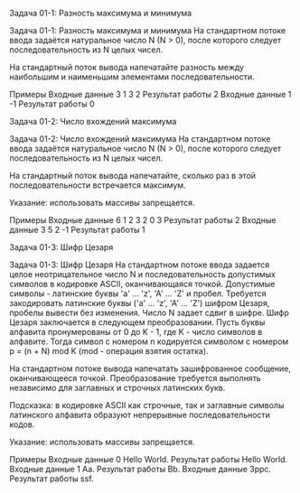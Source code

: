 Задача 01-1: Разность максимума и минимума

Задача 01-1: Разность максимума и минимума
На стандартном потоке ввода задаётся натуральное число N (N > 0), после которого следует последовательность из N целых чисел.

На стандартный поток вывода напечатайте разность между наибольшим и наименьшим элементами последовательности.

Примеры
Входные данные
3 1 3 2
Результат работы
2
Входные данные
1 -1
Результат работы
0

Задача 01-2: Число вхождений максимума

Задача 01-2: Число вхождений максимума
На стандартном потоке ввода задаётся натуральное число N (N > 0), после которого следует последовательность из N целых чисел.

На стандартный поток вывода напечатайте, сколько раз в этой последовательности встречается максимум.

Указание: использовать массивы запрещается.

Примеры
Входные данные
6 1 2 3 2 0 3
Результат работы
2
Входные данные
3 5 2 -1
Результат работы
1

Задача 01-3: Шифр Цезаря

Задача 01-3: Шифр Цезаря
На стандартном потоке ввода задается целое неотрицательное число N и последовательность допустимых символов в кодировке ASCII, оканчивающаяся точкой. Допустимые символы - латинские буквы 'a' ... 'z', 'A' ... 'Z' и пробел. Требуется закодировать латинские буквы ('a' ... 'z', 'A' ... 'Z') шифром Цезаря, пробелы вывести без изменения. Число N задает сдвиг в шифре. Шифр Цезаря заключается в следующем преобразовании. Пусть буквы алфавита пронумерованы от 0 до K - 1, где K - число символов в алфавите. Тогда символ с номером n кодируется символом с номером p = (n + N) mod K (mod - операция взятия остатка).

На стандартном потоке вывода напечатать зашифрованное сообщение, оканчивающееся точкой. Преобразование требуется выполнять независимо для заглавных и строчных латинских букв.

Подсказка: в кодировке ASCII как строчные, так и заглавные символы латинского алфавита образуют непрерывные последовательности кодов.

Указание: использовать массивы запрещается.

Примеры
Входные данные
0 Hello World.
Результат работы
 Hello World.
Входные данные
1 Aa.
Результат работы
 Bb.
Входные данные
3ppc.
Результат работы
ssf.
